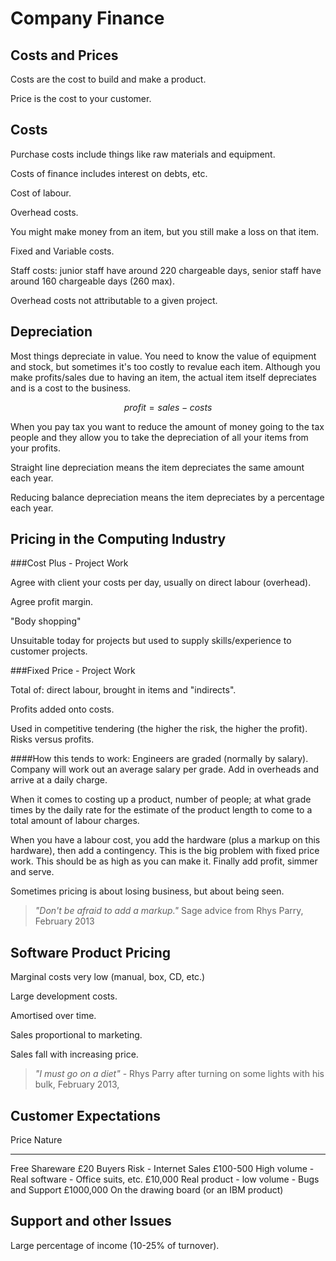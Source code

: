 Company Finance
===============

Costs and Prices
----------------

Costs are the cost to build and make a product.

Price is the cost to your customer.


Costs
-----

Purchase costs include things like raw materials and equipment.

Costs of finance includes interest on debts, etc.

Cost of labour.

Overhead costs.

You might make money from an item, but you still make a loss on that item.

Fixed and Variable costs.

Staff costs: junior staff have around 220 chargeable days, senior staff have around 160 chargeable days (260 max).

Overhead costs not attributable to a given project.


Depreciation
------------

Most things depreciate in value. You need to know the value of equipment and stock, but sometimes it's too costly to revalue each item. Although you make profits/sales due to having an item, the actual item itself depreciates and is a cost to the business.

$$ profit = sales - costs $$

When you pay tax you want to reduce the amount of money going to the tax people and they allow you to take the depreciation of all your items from your profits.

Straight line depreciation means the item depreciates the same amount each year.

Reducing balance depreciation means the item depreciates by a percentage each year.


Pricing in the Computing Industry
---------------------------------

###Cost Plus - Project Work

Agree with client your costs per day, usually on direct labour (overhead).

Agree profit margin.

"Body shopping"

Unsuitable today for projects but used to supply skills/experience to customer projects.


###Fixed Price - Project Work

Total of: direct labour, brought in items and "indirects".

Profits added onto costs.

Used in competitive tendering (the higher the risk, the higher the profit). Risks versus profits.

####How this tends to work:
Engineers are graded (normally by salary). Company will work out an average salary per grade. Add in overheads and arrive at a daily charge.

When it comes to costing up a product, number of people; at what grade times by the daily rate for the estimate of the product length to come to a total amount of labour charges.

When you have a labour cost, you add the hardware (plus a markup on this hardware), then add a contingency. This is the big problem with fixed price work. This should be as high as you can make it. Finally add profit, simmer and serve.

Sometimes pricing is about losing business, but about being seen.

> *"Don't be afraid to add a markup."* Sage advice from Rhys Parry, February 2013


Software Product Pricing
------------------------

Marginal costs very low (manual, box, CD, etc.)

Large development costs.

Amortised over time.

Sales proportional to marketing.

Sales fall with increasing price.

> *"I must go on a diet"* - Rhys Parry after turning on some lights with his bulk, February 2013,


Customer Expectations
---------------------

Price		Nature
--------	------------------------------------------------
Free		Shareware
£20     	Buyers Risk - Internet Sales
£100-500	High volume - Real software - Office suits, etc.
£10,000		Real product - low volume - Bugs and Support
£1000,000	On the drawing board (or an IBM product)


Support and other Issues
------------------------

Large percentage of income (10-25% of turnover).
